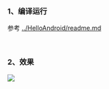 
### 1、编译运行

参考 [../HelloAndroid/readme.md][#1]



</br>

### 2、效果

![][p1]




[#1]:../HelloAndroid/readme.md
[p1]:./docs/pics/app_gui.png
